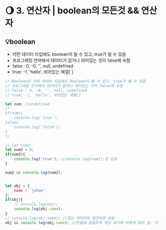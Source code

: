 # 🌖 3. 연산자 | boolean의 모든것 && 연산자

## **💡boolean**

* 어떤 데이터 타입에도 boolean이 될 수 있고, true가 될 수 있음
* 프로그래밍 언어에서 데이터가 없거나 비어있는 것이 false에 속함
* false : 0, -0, '', null, undefined
* true: -1, 'hello', 비어있는 배열\[ ]

```javascript
// Boolean은 어떠 데이터 타입에도 boolean이 될 수 있고, true가 될 수 있음
// 프로그래밍 언어에서 데이터가 없거나 비어있는 것이 false에 속함
// false : 0, -0, '', null, undefined
// true: -1, 'hello', 비어있는 배열[]

let num; //undefined
/*
if(num){
    console.log('true');
}else{
    console.log('false');
}
*/

// let num2;
let num2 = 9;
if(num2){
    console.log('true'); //console.log(num2);랑 같음
}

num2 && console.log(num2);


let obj = {
    name : 'juhee'
};
if(obj){
    // console.log(obj);
    console.log(obj.name);
}
// console.log(obj.name); //없는 데이터에 접근하면 안됨.
obj && console.log(obj.name); //한줄에 깔끔하게 작성 되기에 이렇게 많이 씀. 위 if문이랑 같음
```
